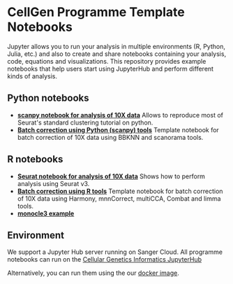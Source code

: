 # CellGen Programme Template Notebooks

Jupyter allows you to run your analysis in multiple environments (R, Python, Julia, etc.) and also to create and share notebooks containing your analysis, code, equations and visualizations. This repository provides example notebooks that help users start using JupyterHub and perform different kinds of analysis.

## Python notebooks

- **[scanpy notebook for analysis of 10X data](https://github.com/cellgeni/notebooks/blob/master/notebooks/10X-scanpy.ipynb)** Allows to reproduce most of Seurat's standard clustering tutorial on python.
- **[Batch correction using Python (scanpy) tools](https://github.com/cellgeni/notebooks/blob/master/notebooks/10X-batch-correction-bbknn-scanorama.ipynb)** Template notebook for batch correction of 10X data using BBKNN and scanorama tools.

## R notebooks

- **[Seurat notebook for analysis of 10X data](https://github.com/cellgeni/notebooks/blob/master/notebooks/10X-Seurat.Rmd)** Shows how to perform analysis using Seurat v3.
- **[Batch correction using R tools](https://github.com/cellgeni/notebooks/blob/master/notebooks/10X-batch-correction-harmony-mnn-cca-other.Rmd)** Template notebook for batch correction of 10X data using Harmony, mnnCorrect, multiCCA, Combat and limma tools.
- **[monocle3 example](https://github.com/cellgeni/notebooks/blob/master/notebooks/monocle3%20example.Rmd)**

## Environment

We support a Jupyter Hub server running on Sanger Cloud. All programme notebooks can run on the [Cellular Genetics Informatics JupyterHub](https://cellgeni.readthedocs.io/en/latest/jupyterhub.html)

Alternatively, you can run them using the our [docker image](https://github.com/cellgeni/docker-jupyter).
